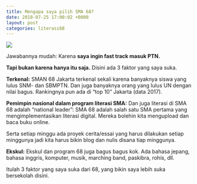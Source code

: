 ```yaml
---
title: Mengapa saya pilih SMA 68?
date: 2018-07-25 17:00:02 +0000
layout: post
categories: literasi68
---
```

![](https://s6.postimg.cc/th5xsb4tt/fb_img_360_15302419448815290209256895418092_1.jpg
)

Jawabannya mudah: Karena **saya ingin fast track masuk PTN.**

**Tapi bukan karena hanya itu saja.** Disini ada 3 faktor yang saya suka.

**Terkenal:** SMAN 68 Jakarta terkenal sekali karena banyaknya siswa yang lulus SNM- dan SBMPTN. Dan juga banyaknya orang yang lulus UN dengan nilai bagus. Rankingnya pun ada di “top 10” Jakarta (data 2017).

**Pemimpin nasional dalam program literasi SMA:** Dan juga literasi di SMA 68 adalah “national leader”: SMA 68 adalah salah satu SMA pertama yang mengimplementasikan literasi digital. Mereka bolehin kita mengupload dan baca buku online.

Serta setiap minggu ada proyek cerita/essai yang harus dilakukan setiap minggunya jadi kita harus bikin blog dan nulis disana tiap minggunya.

**Ekskul:** Ekskul dan program 68 juga bagus bagus kok. Ada bahasa jepang, bahasa inggris, komputer, musik, marching band, paskibra, rohis, dll.

Itulah 3 faktor yang saya suka dari 68, yang bikin saya lebih suka bersekolah disini.
